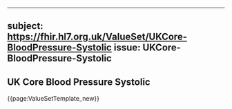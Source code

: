 
---
subject: https://fhir.hl7.org.uk/ValueSet/UKCore-BloodPressure-Systolic
issue: UKCore-BloodPressure-Systolic
---
## UK Core Blood Pressure Systolic

{{page:ValueSetTemplate_new}}
    
